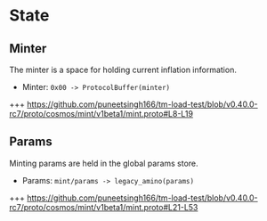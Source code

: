 <!--
order: 2
-->

# State

## Minter

The minter is a space for holding current inflation information.

- Minter: `0x00 -> ProtocolBuffer(minter)`

+++ https://github.com/puneetsingh166/tm-load-test/blob/v0.40.0-rc7/proto/cosmos/mint/v1beta1/mint.proto#L8-L19

## Params

Minting params are held in the global params store.

- Params: `mint/params -> legacy_amino(params)`

+++ https://github.com/puneetsingh166/tm-load-test/blob/v0.40.0-rc7/proto/cosmos/mint/v1beta1/mint.proto#L21-L53
